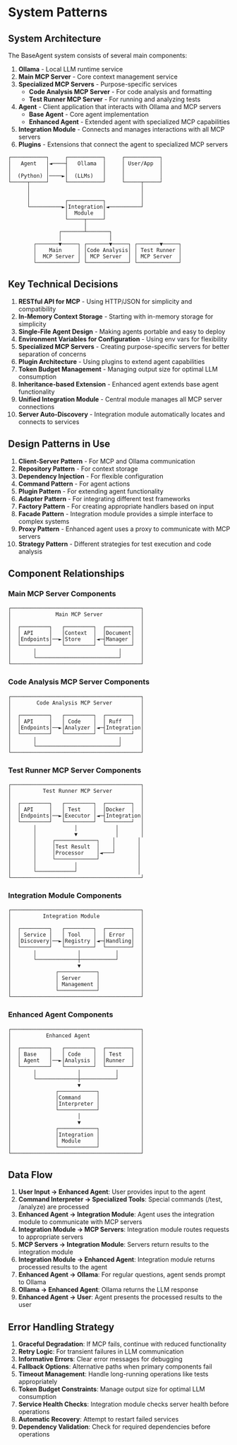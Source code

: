 # System Patterns

## System Architecture

The BaseAgent system consists of several main components:

1. **Ollama** - Local LLM runtime service
2. **Main MCP Server** - Core context management service
3. **Specialized MCP Servers** - Purpose-specific services
   - **Code Analysis MCP Server** - For code analysis and formatting
   - **Test Runner MCP Server** - For running and analyzing tests
4. **Agent** - Client application that interacts with Ollama and MCP servers
   - **Base Agent** - Core agent implementation
   - **Enhanced Agent** - Extended agent with specialized MCP capabilities
5. **Integration Module** - Connects and manages interactions with all MCP servers
6. **Plugins** - Extensions that connect the agent to specialized MCP servers

```
┌───────────┐     ┌───────────┐     ┌───────────┐
│   Agent   │◄────┤   Ollama  │     │ User/App  │
│           │     │           │     │           │
│  (Python) │────►│  (LLMs)   │     │           │
└─────┬─────┘     └───────────┘     └─────┬─────┘
      │                                   │
      │                                   │
      │           ┌───────────┐           │
      └──────────►│Integration│◄──────────┘
                  │  Module   │
                  └─────┬─────┘
                        │
                ┌───────┴───────┐
                │               │
        ┌───────▼─────┐ ┌───────▼─────┐ ┌───────▼─────┐
        │    Main     │ │Code Analysis│ │ Test Runner │
        │  MCP Server │ │ MCP Server  │ │ MCP Server  │
        └─────────────┘ └─────────────┘ └─────────────┘
```

## Key Technical Decisions

1. **RESTful API for MCP** - Using HTTP/JSON for simplicity and compatibility
2. **In-Memory Context Storage** - Starting with in-memory storage for simplicity
3. **Single-File Agent Design** - Making agents portable and easy to deploy
4. **Environment Variables for Configuration** - Using env vars for flexibility
5. **Specialized MCP Servers** - Creating purpose-specific servers for better separation of concerns
6. **Plugin Architecture** - Using plugins to extend agent capabilities
7. **Token Budget Management** - Managing output size for optimal LLM consumption
8. **Inheritance-based Extension** - Enhanced agent extends base agent functionality
9. **Unified Integration Module** - Central module manages all MCP server connections
10. **Server Auto-Discovery** - Integration module automatically locates and connects to services

## Design Patterns in Use

1. **Client-Server Pattern** - For MCP and Ollama communication
2. **Repository Pattern** - For context storage
3. **Dependency Injection** - For flexible configuration
4. **Command Pattern** - For agent actions
5. **Plugin Pattern** - For extending agent functionality
6. **Adapter Pattern** - For integrating different test frameworks
7. **Factory Pattern** - For creating appropriate handlers based on input
8. **Facade Pattern** - Integration module provides a simple interface to complex systems
9. **Proxy Pattern** - Enhanced agent uses a proxy to communicate with MCP servers
10. **Strategy Pattern** - Different strategies for test execution and code analysis

## Component Relationships

### Main MCP Server Components

```
┌─────────────────────────────────────────┐
│              Main MCP Server            │
│                                         │
│  ┌─────────┐   ┌─────────┐  ┌────────┐  │
│  │ API     │   │Context  │  │Document│  │
│  │Endpoints│──►│Store    │◄─┤Manager │  │
│  └─────────┘   └─────────┘  └────────┘  │
│       │                          │      │
│       └──────────────────────────┘      │
└─────────────────────────────────────────┘
```

### Code Analysis MCP Server Components

```
┌─────────────────────────────────────────┐
│        Code Analysis MCP Server         │
│                                         │
│  ┌─────────┐   ┌─────────┐  ┌────────┐  │
│  │ API     │   │ Code    │  │ Ruff   │  │
│  │Endpoints│──►│Analyzer │◄─┤Integration│
│  └─────────┘   └─────────┘  └────────┘  │
│       │                          │      │
│       └──────────────────────────┘      │
└─────────────────────────────────────────┘
```

### Test Runner MCP Server Components

```
┌─────────────────────────────────────────┐
│          Test Runner MCP Server         │
│                                         │
│  ┌─────────┐   ┌─────────┐  ┌────────┐  │
│  │ API     │   │ Test    │  │Docker  │  │
│  │Endpoints│──►│Executor │◄─┤Integration│
│  └─────────┘   └─────────┘  └────────┘  │
│       │            │            │       │
│       │            ▼            │       │
│       │     ┌─────────────┐    │       │
│       │     │Test Result  │    │       │
│       │     │Processor    │◄───┘       │
│       │     └─────────────┘            │
│       │            │                   │
│       └────────────┘                   │
└─────────────────────────────────────────┘
```

### Integration Module Components

```
┌─────────────────────────────────────────┐
│          Integration Module             │
│                                         │
│  ┌─────────┐   ┌─────────┐  ┌────────┐  │
│  │ Service │   │ Tool    │  │ Error  │  │
│  │Discovery│──►│Registry │◄─┤Handling│  │
│  └─────────┘   └─────────┘  └────────┘  │
│       │             │           │       │
│       └─────────────┼───────────┘       │
│                     ▼                   │
│              ┌────────────┐             │
│              │ Server     │             │
│              │ Management │             │
│              └────────────┘             │
└─────────────────────────────────────────┘
```

### Enhanced Agent Components

```
┌─────────────────────────────────────────┐
│           Enhanced Agent                │
│                                         │
│  ┌─────────┐   ┌─────────┐  ┌────────┐  │
│  │ Base    │   │ Code    │  │ Test   │  │
│  │ Agent   │──►│Analysis │  │Runner  │  │
│  └─────────┘   └─────────┘  └────────┘  │
│       │             │           │       │
│       └─────────────┼───────────┘       │
│                     ▼                   │
│              ┌────────────┐             │
│              │Command     │             │
│              │Interpreter │             │
│              └────────────┘             │
│                     │                   │
│                     ▼                   │
│              ┌────────────┐             │
│              │Integration │             │
│              │ Module     │             │
│              └────────────┘             │
└─────────────────────────────────────────┘
```

## Data Flow

1. **User Input → Enhanced Agent**: User provides input to the agent
2. **Command Interpreter → Specialized Tools**: Special commands (/test, /analyze) are processed
3. **Enhanced Agent → Integration Module**: Agent uses the integration module to communicate with MCP servers
4. **Integration Module → MCP Servers**: Integration module routes requests to appropriate servers
5. **MCP Servers → Integration Module**: Servers return results to the integration module
6. **Integration Module → Enhanced Agent**: Integration module returns processed results to the agent
7. **Enhanced Agent → Ollama**: For regular questions, agent sends prompt to Ollama
8. **Ollama → Enhanced Agent**: Ollama returns the LLM response
9. **Enhanced Agent → User**: Agent presents the processed results to the user

## Error Handling Strategy

1. **Graceful Degradation**: If MCP fails, continue with reduced functionality
2. **Retry Logic**: For transient failures in LLM communication
3. **Informative Errors**: Clear error messages for debugging
4. **Fallback Options**: Alternative paths when primary components fail
5. **Timeout Management**: Handle long-running operations like tests appropriately
6. **Token Budget Constraints**: Manage output size for optimal LLM consumption
7. **Service Health Checks**: Integration module checks server health before operations
8. **Automatic Recovery**: Attempt to restart failed services
9. **Dependency Validation**: Check for required dependencies before operations 